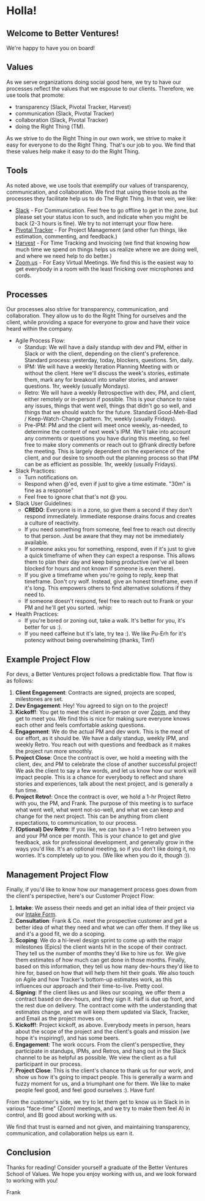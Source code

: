 # Holla!
## Welcome to Better Ventures!

We're happy to have you on board!

## Values
As we serve organizations doing social good here, we try to have our processes reflect the values that we espouse to our clients. Therefore, we use tools that promote:
- transparency (Slack, Pivotal Tracker, Harvest)
- communication (Slack, Pivotal Tracker)
- collaboration (Slack, Pivotal Tracker)
- doing the Right Thing (TM).

As we strive to do the Right Thing in our own work, we strive to make it easy for everyone to do the Right Thing. That's our job to you. We find that these values help make it easy to do the Right Thing.

## Tools
As noted above, we use tools that exemplify our values of transparency, communication, and collaboration. We find that using these tools as the processes they facilitate help us to do The Right Thing. In that vein, we like:

- [Slack](www.slack.com) - For Communication. Feel free to go offline to get in the zone, but please set your status icon to such, and indicate when you might be back (2-3 hours is fine). We try to not interrupt your flow here.
- [Pivotal Tracker](www.pivotaltracker.com) - For Project Management (and other fun things, like estimation, commenting, and feedback.)
- [Harvest](www.harvestapp.com) - For Time Tracking and Invoicing (we find that knowing how much time we spend on things helps us realize where we are doing well, and where we need help to do better.)
- [Zoom.us](www.zoom.us) - For Easy Virtual Meetings. We find this is the easiest way to get everybody in a room with the least finicking over microphones and cords.

## Processes
Our processes also strive for transparency, communication, and collaboration. They allow us to do the Right Thing for ourselves and the client, while providing a space for everyone to grow and have their voice heard within the company.

- Agile Process Flow:
  - Standup: We will have a daily standup with dev and PM, either in Slack or with the client, depending on the client's preference. Standard process: yesterday, today, blockers, questions. 5m, daily.
  - IPM: We will have a weekly Iteration Planning Meeting with or without the client. Here we'll discuss the week's stories, estimate them, mark any for breakout into smaller stories, and answer questions. 1hr, weekly (usually Mondays).
  - Retro: We will have a weekly Retrospective with dev, PM, and client, either remotely or in-person if possible. This is your chance to raise any issues, things that went well, things that didn't go so well, and things that we should watch for the future. Standard Good-Meh-Bad / Keep-Watch-Change pattern. 1hr, weekly (usually Fridays).
  - Pre-IPM: PM and the client will meet once weekly, as-needed, to determine the content of next week's IPM. We'll take into account any comments or questions you have during this meeting, so feel free to make story comments or reach out to @frank directly before the meeting. This is largely dependent on the experience of the client, and our desire to smooth out the planning process so that IPM can be as efficient as possible. 1hr, weekly (usually Fridays).
- Slack Practices:
  - Turn notifications on.
  - Respond when @'ed, even if just to give a time estimate. "30m" is fine as a response"
  - Feel free to ignore chat that's not @ you.
- Slack User Guidelines:
  - **CREDO**: Everyone is in a zone, so give them a second if they don't respond immediately. Immediate response drains focus and creates a culture of reactivity.
  - If you need something from someone, feel free to reach out directly to that person. Just be aware that they may not be immediately available.
  - If someone asks you for something, respond, even if it's just to give a quick timeframe of when they can expect a response. This allows them to plan their day and keep being productive (we've all been blocked for hours and not known if someone is even there).
  - If you give a timeframe when you're going to reply, keep that timeframe. Don't cry wolf. Instead, give an honest timeframe, even if it's long. This empowers others to find alternative solutions if they need to.
  - If someone doesn't respond, feel free to reach out to Frank or your PM and he'll get you sorted. :whip:
- Health Practices:
  - If you're bored or zoning out, take a walk. It's better for you, it's better for us :).
  - If you need caffeine but it's late, try tea :). We like Pu-Erh for it's potency without being overwhelming (thanks, Tim!)

## Example Project Flow

For devs, a Better Ventures project follows a predictable flow. That flow is as follows:

1. **Client Engagement**: Contracts are signed, projects are scoped, milestones are set.
2. **Dev Engagement**: Hey! You agreed to sign on to the project!
3. **Kickoff!**: You get to meet the client in-person or over [Zoom](zoom.us), and they get to meet you. We find this is nice for making sure everyone knows each other and feels comfortable asking questions.
4. **Engagement**: We do the actual PM and dev work. This is the meat of our effort, as it should be. We have a daily standup, weekly IPM, and weekly Retro. You reach out with questions and feedback as it makes the project run more smoothly.
5. **Project Close**: Once the contract is over, we hold a meeting with the client, dev, and PM to celebrate the close of another successful project! We ask the client to say a few words, and let us know how our work will impact people. This is a chance for everybody to reflect and share stories and experiences, talk about the next project, and is generally a fun time.
6. **Project Retro!**: Once the contract is over, we hold a 1-hr Project Retro with you, the PM, and Frank. The purpose of this meeting is to surface what went well, what went not-so-well, and what we can keep and change for the next project. This can be anything from client expectations, to communication, to our process.
7. **(Optional) Dev Retro**: If you like, we can have a 1-1 retro between you and your PM once per month. This is your chance to get and give feedback, ask for professional development, and generally grow in the ways you'd like. It's an optional meeting, so if you don't like doing it, no worries. It's completely up to you. (We like when you do it, though :)).

## Management Project Flow

Finally, if you'd like to know how our management process goes down from the client's perspective, here's our Customer Project Flow:

1. **Intake**: We assess their needs and get an initial idea of their project via our [Intake Form](https://goo.gl/forms/hAMtGdzrCVaOqcsW2).
2. **Consultation**: Frank & Co. meet the prospective customer and get a better idea of what they need and what we can offer them. If they like us and it's a good fit, we do a scoping.
3. **Scoping**: We do a hi-level design sprint to come up with the major milestones (Epics) the client wants hit in the scope of their contract. They tell us the number of months they'd like to hire us for. We give them estimates of how much can get done in those months. Finally, based on this information, they tell us how many dev-hours they'd like to hire for, based on how that will help them hit their goals. We also touch on Agile and how Tracker's bottom-up estimates work, as this influences our approach and their time-to-live. Pretty cool.
4. **Signing**: If the client likes us and likes our scoping, we offer them a contract based on dev-hours, and they sign it. Half is due up front, and the rest due on delivery. The contract come with the understanding that estimates change, and we will keep them updated via Slack, Tracker, and Email as the project moves on.
5. **Kickoff!**: Project kickoff, as above. Everybody meets in person, hears about the scope of the project and the client's goals and mission (we hope it's inspiring!), and has some beers.
6. **Engagement**: The work occurs. From the client's perspective, they participate in standups, IPMs, and Retros, and hang out in the Slack channel to be as helpful as possible. We view the client as a full participant in our process.
7. **Project Close**: This is the client's chance to thank us for our work, and show us how it's going to impact people. This is generally a warm and fuzzy moment for us, and a triumphant one for them. We like to make people feel good, and feel good ourselves :). Have fun!

From the customer's side, we try to let them get to know us in Slack in in various "face-time" (Zoom) meetings, and we try to make them feel A) in control, and B) good about working with us.

We find that trust is earned and not given, and maintaining transparency, communication, and collaboration helps us earn it.

## Conclusion

Thanks for reading! Consider yourself a graduate of the Better Ventures School of Values. We hope you enjoy working with us, and we look forward to working with you!

Frank

